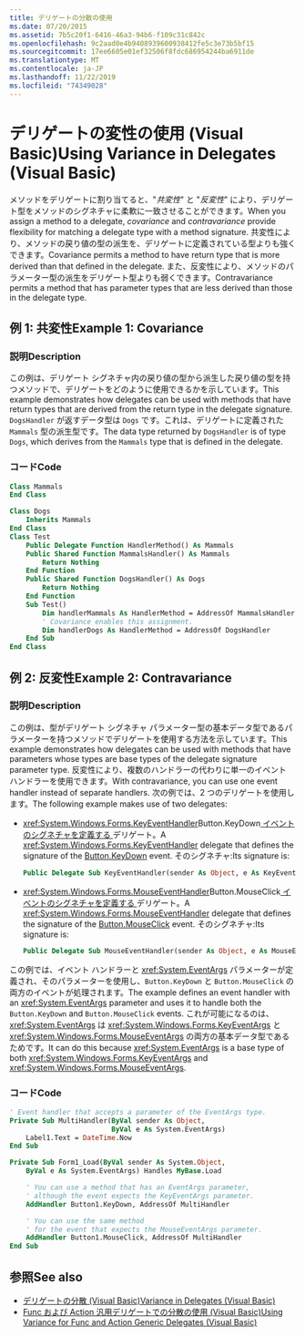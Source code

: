 ```yaml
---
title: デリゲートの分散の使用
ms.date: 07/20/2015
ms.assetid: 7b5c20f1-6416-46a3-94b6-f109c31c842c
ms.openlocfilehash: 9c2aad0e4b9408939600938412fe5c3e73b5bf15
ms.sourcegitcommit: 17ee6605e01ef32506f8fdc686954244ba6911de
ms.translationtype: MT
ms.contentlocale: ja-JP
ms.lasthandoff: 11/22/2019
ms.locfileid: "74349028"
---
```

# <a name="using-variance-in-delegates-visual-basic"></a><span data-ttu-id="81f9a-102">デリゲートの変性の使用 (Visual Basic)</span><span class="sxs-lookup"><span data-stu-id="81f9a-102">Using Variance in Delegates (Visual Basic)</span></span>

<span data-ttu-id="81f9a-103">メソッドをデリゲートに割り当てると、"*共変性*" と "*反変性*" により、デリゲート型をメソッドのシグネチャに柔軟に一致させることができます。</span><span class="sxs-lookup"><span data-stu-id="81f9a-103">When you assign a method to a delegate, *covariance* and *contravariance* provide flexibility for matching a delegate type with a method signature.</span></span> <span data-ttu-id="81f9a-104">共変性により、メソッドの戻り値の型の派生を、デリゲートに定義されている型よりも強くできます。</span><span class="sxs-lookup"><span data-stu-id="81f9a-104">Covariance permits a method to have return type that is more derived than that defined in the delegate.</span></span> <span data-ttu-id="81f9a-105">また、反変性により、メソッドのパラメーター型の派生をデリゲート型よりも弱くできます。</span><span class="sxs-lookup"><span data-stu-id="81f9a-105">Contravariance permits a method that has parameter types that are less derived than those in the delegate type.</span></span>

## <a name="example-1-covariance"></a><span data-ttu-id="81f9a-106">例 1: 共変性</span><span class="sxs-lookup"><span data-stu-id="81f9a-106">Example 1: Covariance</span></span>

### <a name="description"></a><span data-ttu-id="81f9a-107">説明</span><span class="sxs-lookup"><span data-stu-id="81f9a-107">Description</span></span>

<span data-ttu-id="81f9a-108">この例は、デリゲート シグネチャ内の戻り値の型から派生した戻り値の型を持つメソッドで、デリゲートをどのように使用できるかを示しています。</span><span class="sxs-lookup"><span data-stu-id="81f9a-108">This example demonstrates how delegates can be used with methods that have return types that are derived from the return type in the delegate signature.</span></span> <span data-ttu-id="81f9a-109">`DogsHandler` が返すデータ型は `Dogs` です。これは、デリゲートに定義された `Mammals` 型の派生型です。</span><span class="sxs-lookup"><span data-stu-id="81f9a-109">The data type returned by `DogsHandler` is of type `Dogs`, which derives from the `Mammals` type that is defined in the delegate.</span></span>

### <a name="code"></a><span data-ttu-id="81f9a-110">コード</span><span class="sxs-lookup"><span data-stu-id="81f9a-110">Code</span></span>

```vb
Class Mammals
End Class

Class Dogs
    Inherits Mammals
End Class
Class Test
    Public Delegate Function HandlerMethod() As Mammals
    Public Shared Function MammalsHandler() As Mammals
        Return Nothing
    End Function
    Public Shared Function DogsHandler() As Dogs
        Return Nothing
    End Function
    Sub Test()
        Dim handlerMammals As HandlerMethod = AddressOf MammalsHandler
        ' Covariance enables this assignment.
        Dim handlerDogs As HandlerMethod = AddressOf DogsHandler
    End Sub
End Class
```

## <a name="example-2-contravariance"></a><span data-ttu-id="81f9a-111">例 2: 反変性</span><span class="sxs-lookup"><span data-stu-id="81f9a-111">Example 2: Contravariance</span></span>

### <a name="description"></a><span data-ttu-id="81f9a-112">説明</span><span class="sxs-lookup"><span data-stu-id="81f9a-112">Description</span></span>

<span data-ttu-id="81f9a-113">この例は、型がデリゲート シグネチャ パラメーター型の基本データ型であるパラメーターを持つメソッドでデリゲートを使用する方法を示しています。</span><span class="sxs-lookup"><span data-stu-id="81f9a-113">This example demonstrates how delegates can be used with methods that have parameters whose types are base types of the delegate signature parameter type.</span></span> <span data-ttu-id="81f9a-114">反変性により、複数のハンドラーの代わりに単一のイベント ハンドラーを使用できます。</span><span class="sxs-lookup"><span data-stu-id="81f9a-114">With contravariance, you can use one event handler instead of separate handlers.</span></span> <span data-ttu-id="81f9a-115">次の例では、2 つのデリゲートを使用します。</span><span class="sxs-lookup"><span data-stu-id="81f9a-115">The following example makes use of two delegates:</span></span>

- <span data-ttu-id="81f9a-116"><xref:System.Windows.Forms.KeyEventHandler>Button.KeyDown[ イベントのシグネチャを定義する ](xref:System.Windows.Forms.Control.KeyDown) デリゲート。</span><span class="sxs-lookup"><span data-stu-id="81f9a-116">A <xref:System.Windows.Forms.KeyEventHandler> delegate that defines the signature of the [Button.KeyDown](xref:System.Windows.Forms.Control.KeyDown) event.</span></span> <span data-ttu-id="81f9a-117">そのシグネチャ:</span><span class="sxs-lookup"><span data-stu-id="81f9a-117">Its signature is:</span></span>

   ```vb
   Public Delegate Sub KeyEventHandler(sender As Object, e As KeyEventArgs)
   ```

- <span data-ttu-id="81f9a-118"><xref:System.Windows.Forms.MouseEventHandler>Button.MouseClick[ イベントのシグネチャを定義する ](xref:System.Windows.Forms.Control.MouseDown) デリゲート。</span><span class="sxs-lookup"><span data-stu-id="81f9a-118">A <xref:System.Windows.Forms.MouseEventHandler> delegate that defines the signature of the [Button.MouseClick](xref:System.Windows.Forms.Control.MouseDown) event.</span></span> <span data-ttu-id="81f9a-119">そのシグネチャ:</span><span class="sxs-lookup"><span data-stu-id="81f9a-119">Its signature is:</span></span>

   ```vb
   Public Delegate Sub MouseEventHandler(sender As Object, e As MouseEventArgs)
   ```

<span data-ttu-id="81f9a-120">この例では、イベント ハンドラーと <xref:System.EventArgs> パラメーターが定義され、そのパラメーターを使用し、`Button.KeyDown` と `Button.MouseClick` の両方のイベントが処理されます。</span><span class="sxs-lookup"><span data-stu-id="81f9a-120">The example defines an event handler with an <xref:System.EventArgs> parameter and uses it to handle both the `Button.KeyDown` and `Button.MouseClick` events.</span></span> <span data-ttu-id="81f9a-121">これが可能になるのは、<xref:System.EventArgs> は <xref:System.Windows.Forms.KeyEventArgs> と <xref:System.Windows.Forms.MouseEventArgs> の両方の基本データ型であるためです。</span><span class="sxs-lookup"><span data-stu-id="81f9a-121">It can do this because <xref:System.EventArgs> is a base type of both <xref:System.Windows.Forms.KeyEventArgs>  and <xref:System.Windows.Forms.MouseEventArgs>.</span></span>

### <a name="code"></a><span data-ttu-id="81f9a-122">コード</span><span class="sxs-lookup"><span data-stu-id="81f9a-122">Code</span></span>

```vb
' Event handler that accepts a parameter of the EventArgs type.
Private Sub MultiHandler(ByVal sender As Object,
                         ByVal e As System.EventArgs)
    Label1.Text = DateTime.Now
End Sub

Private Sub Form1_Load(ByVal sender As System.Object,
    ByVal e As System.EventArgs) Handles MyBase.Load

    ' You can use a method that has an EventArgs parameter,
    ' although the event expects the KeyEventArgs parameter.
    AddHandler Button1.KeyDown, AddressOf MultiHandler

    ' You can use the same method
    ' for the event that expects the MouseEventArgs parameter.
    AddHandler Button1.MouseClick, AddressOf MultiHandler
End Sub
```

## <a name="see-also"></a><span data-ttu-id="81f9a-123">参照</span><span class="sxs-lookup"><span data-stu-id="81f9a-123">See also</span></span>

- [<span data-ttu-id="81f9a-124">デリゲートの分散 (Visual Basic)</span><span class="sxs-lookup"><span data-stu-id="81f9a-124">Variance in Delegates (Visual Basic)</span></span>](../../../../visual-basic/programming-guide/concepts/covariance-contravariance/variance-in-delegates.md)
- [<span data-ttu-id="81f9a-125">Func および Action 汎用デリゲートでの分散の使用 (Visual Basic)</span><span class="sxs-lookup"><span data-stu-id="81f9a-125">Using Variance for Func and Action Generic Delegates (Visual Basic)</span></span>](../../../../visual-basic/programming-guide/concepts/covariance-contravariance/using-variance-for-func-and-action-generic-delegates.md)
